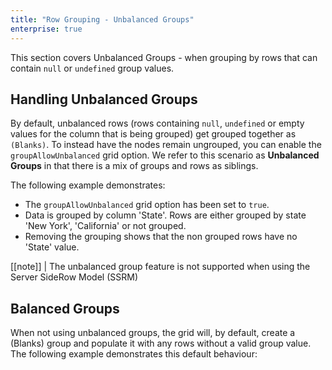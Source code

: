 ```yaml
---
title: "Row Grouping - Unbalanced Groups"
enterprise: true
---
```


This section covers Unbalanced Groups - when grouping by rows that can contain `null` or `undefined` group values.  

## Handling Unbalanced Groups

By default, unbalanced rows (rows containing `null`, `undefined` or empty values for the column that is being grouped) get grouped together as `(Blanks)`. To instead have the nodes remain ungrouped, you can enable the `groupAllowUnbalanced` grid option. We refer to this scenario as **Unbalanced Groups** in that there is a mix of groups and rows as siblings.

The following example demonstrates:

- The `groupAllowUnbalanced` grid option has been set to `true`.
- Data is grouped by column 'State'. Rows are either grouped by state 'New York', 'California' or not grouped.
- Removing the grouping shows that the non grouped rows have no 'State' value.

<grid-example title='Unbalanced Groups' name='unbalanced-groups' type='mixed' options='{ "enterprise": true, "exampleHeight": 570, "modules": ["clientside", "rowgrouping"] }'></grid-example>

[[note]]
| The unbalanced group feature is not supported when using the Server SideRow Model (SSRM)

## Balanced Groups

When not using unbalanced groups, the grid will, by default, create a (Blanks) group and populate it with any rows without a valid group value. The following example demonstrates this default behaviour:

<grid-example title='Balanced Groups' name='balanced-groups' type='mixed' options='{ "enterprise": true, "exampleHeight": 570, "modules": ["clientside", "rowgrouping"] }'></grid-example>